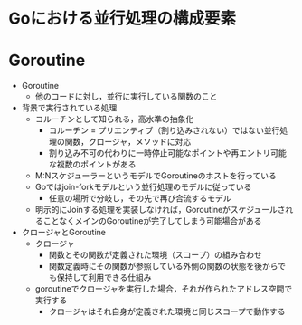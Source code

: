 # Goにおける並行処理の構成要素

# Goroutine
- Goroutine
    - 他のコードに対し，並行に実行している関数のこと
- 背景で実行されている処理
    - コルーチンとして知られる，高水準の抽象化
        - コルーチン = プリエンティブ（割り込みされない）ではない並行処理の関数，クロージャ，メソッドに対応
        - 割り込み不可の代わりに一時停止可能なポイントや再エントリ可能な複数のポイントがある
    - M:NスケジューラーというモデルでGoroutineのホストを行っている
    - Goではjoin-forkモデルという並行処理のモデルに従っている
        - 任意の場所で分岐し，その先で再び合流するモデル
    - 明示的にJoinする処理を実装しなければ，GoroutineがスケジュールされることなくメインのGoroutineが完了してしまう可能場合がある
- クロージャとGoroutine
    - クロージャ
        - 関数とその関数が定義された環境（スコープ）の組み合わせ
        - 関数定義時にその関数が参照している外側の関数の状態を後からでも保持して利用できる仕組み
    - goroutineでクロージャを実行した場合，それが作られたアドレス空間で実行する
        - クロージャはそれ自身が定義された環境と同じスコープで動作する
    
